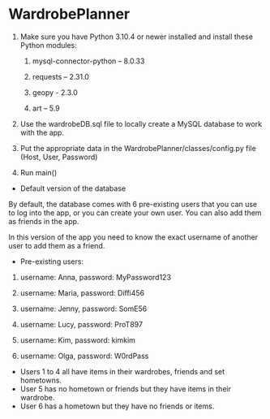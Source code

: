 # WardrobePlanner

1. Make sure you have Python 3.10.4 or newer installed and install these Python modules:

   1. mysql-connector-python – 8.0.33

   2. requests – 2.31.0
    
   3. geopy - 2.3.0
    
   4. art – 5.9

2. Use the wardrobeDB.sql file to locally create a MySQL database to work with the app.
3. Put the appropriate data in the WardrobePlanner/classes/config.py file (Host, User, Password)
4. Run main()

- Default version of the database

By default, the database comes with 6 pre-existing users that you can use to log into the app, or you can create your own user.
You can also add them as friends in the app.

In this version of the app you need to know the exact username of another user to add them as a friend.

- Pre-existing users:

1. username: Anna,
password:  MyPassword123

2. username: Maria,
password: Diffi456

3. username: Jenny,
password: SomE56

4. username: Lucy,
password: ProT897

5. username: Kim,
password: kimkim

6. username: Olga,
password: W0rdPass

- Users 1 to 4 all have items in their wardrobes, friends and set hometowns.
- User 5 has no hometown or friends but they have items in their wardrobe.
- User 6 has a hometown but they have no friends or items.